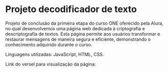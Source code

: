 <h1>Projeto decodificador de texto</h1>
<p>Projeto de conclusão da primeira etapa do curso ONE oferecido pela Alura, no qual desenvolvemos uma página web dedicada à criptografia e descriptografia de textos. Esta página permite aos usuários transformar e restaurar mensagens de maneira segura e eficiente, demonstrando o conhecimento adquirido durante o curso.</p>
<p>Linguagens utilizadas: JavaScript, HTML, CSS.</p>
<p>Link do versel para visualização da página:</p>
